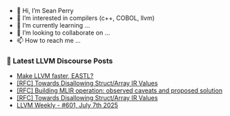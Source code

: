 - 👋 Hi, I’m Sean Perry
- 👀 I’m interested in compilers (c++, COBOL, llvm)
- 🌱 I’m currently learning ...
- 💞️ I’m looking to collaborate on ...
- 📫 How to reach me ...

<!---
s66perry/s66perry is a ✨ special ✨ repository because its `README.md` (this file) appears on your GitHub profile.
You can click the Preview link to take a look at your changes.
--->
### 📕 Latest LLVM Discourse Posts

<!-- DISCOURSE-LLVM:START -->
- [Make LLVM faster, EASTL?](https://discourse.llvm.org/t/make-llvm-faster-eastl/87203#post_4)
- [[RFC] Towards Disallowing Struct/Array IR Values](https://discourse.llvm.org/t/rfc-towards-disallowing-struct-array-ir-values/87154#post_19)
- [[RFC] Building MLIR operation: observed caveats and proposed solution](https://discourse.llvm.org/t/rfc-building-mlir-operation-observed-caveats-and-proposed-solution/87204?page=2#post_24)
- [[RFC] Towards Disallowing Struct/Array IR Values](https://discourse.llvm.org/t/rfc-towards-disallowing-struct-array-ir-values/87154#post_18)
- [LLVM Weekly - #601, July 7th 2025](https://discourse.llvm.org/t/llvm-weekly-601-july-7th-2025/87231#post_1)
<!-- DISCOURSE-LLVM:END -->
